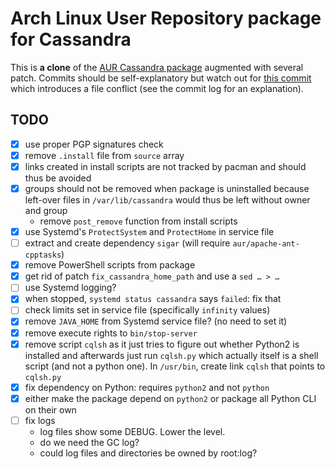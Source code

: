 # Arch Linux User Repository package for Cassandra

This is **a clone** of the
[AUR Cassandra package](https://aur.archlinux.org/packages/cassandra/)
augmented with several patch. Commits should be self-explanatory but watch out
for [this commit](https://github.com/galaux/arch_cassandra/commit/ae90a217c803b4d2965d000d1429dc2b6b9301c4)
which introduces a file conflict (see the commit log for an explanation).

## TODO

- [x] use proper PGP signatures check
- [x] remove `.install` file from `source` array
- [x] links created in install scripts are not tracked by pacman and should
       thus be avoided
- [x] groups should not be removed when package is uninstalled because
       left-over files in `/var/lib/cassandra` would thus be left without owner
       and group
  - remove `post_remove` function from install scripts
- [x] use Systemd's `ProtectSystem` and `ProtectHome` in service file
- [ ] extract and create dependency `sigar` (will require
      `aur/apache-ant-cpptasks`)
- [x] remove PowerShell scripts from package
- [x] get rid of patch `fix_cassandra_home_path` and use a `sed … > …`
- [ ] use Systemd logging?
- [x] when stopped, `systemd status cassandra` says `failed`: fix that
- [ ] check limits set in service file (specifically `infinity` values)
- [x] remove `JAVA_HOME` from Systemd service file? (no need to set it)
- [x] remove execute rights to `bin/stop-server`
- [x] remove script `cqlsh` as it just tries to figure out whether Python2 is
      installed and afterwards just run `cqlsh.py` which actually itself is a
      shell script (and not a python one). In `/usr/bin`, create link `cqlsh`
      that points to `cqlsh.py`
- [x] fix dependency on Python: requires `python2` and not `python`
- [x] either make the package depend on `python2` or package all Python CLI
      on their own
- [ ] fix logs
  - log files show some DEBUG. Lower the level.
  - do we need the GC log?
  - could log files and directories be owned by root:log?
